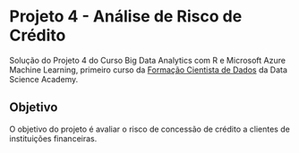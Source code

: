 # Projeto 4 - Análise de Risco de Crédito

Solução do Projeto 4 do Curso Big Data Analytics com R e Microsoft Azure Machine Learning, primeiro curso da  [Formação Cientista de Dados](https://www.datascienceacademy.com.br/pages/formacao-cientista-de-dados) da Data Science Academy.

## Objetivo
O objetivo do projeto é avaliar o risco de concessão de crédito a clientes de instituições financeiras.

